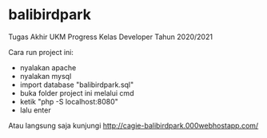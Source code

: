 # balibirdpark
Tugas Akhir UKM Progress Kelas Developer Tahun 2020/2021

Cara run project ini:
- nyalakan apache
- nyalakan mysql
- import database "balibirdpark.sql"
- buka folder project ini melalui cmd
- ketik "php -S localhost:8080"
- lalu enter

Atau langsung saja kunjungi http://cagie-balibirdpark.000webhostapp.com/
